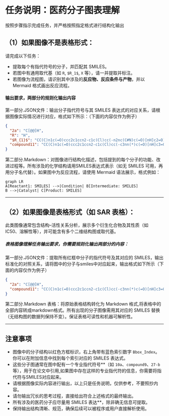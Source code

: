 # 任务说明：医药分子图表理解
按照步骤指示完成任务，并严格按照指定格式进行结构化输出

## （1）如果图像不是表格形式：

请完成以下任务：

- 提取每个有指代符号的分子，并匹配其 SMILES。
- 若图中有通用取代基（如 `R`, `$R_1$`, `X` 等），请一并提取并标注。
- 若图像为流程图，请识别其中涉及的**反应物、反应条件与产物**，并以 Mermaid 格式画出反应流程。

#### 输出要求，两部分的规则化输出内容

第一部分.JSON文件：输出分子指代符号与其 SMILES 表达式的对应关系，请根据图像实际情况进行对应，格式如下所示：（下面的内容仅作为例子）

```json
{
  "2a": "C[@@]H",
  "R": "H",
  "$R_{1}$": "CC(C)n1c(=O)ccc2c1ccn2-c1c(Cl)cc(-n2nc(C#N)c(=O)[nH]c2=O)cc1Cl",
  "compound11": "CC(C)n1c(=O)ccc2c1ccn2-c1c(Cl)cc(-c3nn(*)c(=O)[nH]c3=O)cc1Cl<sep><a>21:R</a>"
}
```
第二部分.Markdown：对图像进行结构化描述，包括提到的每个分子的功能、改进过程等。所有涉及的化学结构请用SMILES表达式表示（如无 SMILES 可用，再用分子名代替）。如果图中为反应流程，请使用 Mermaid 语法展示，格式例如：

```mermaid
graph LR
A[Reactant1: SMILES] -->|Condition| B[Intermediate: SMILES]
B -->|Catalyst| C[Product: SMILES]
```

---

## （2）如果图像是表格形式（如 SAR 表格）：

此类图像通常包含结构–活性关系分析，展示多个衍生化合物及其性质（如 IC50、溶解性等），并可能含有多个二维结构图或取代基。

##### 表格图像理解任务输出要求，你需要规则化输出两部分的内容：

第一部分.JSON文件：提取所有红框中分子的指代符号及其对应的 SMILES，输出标准化的对照关系，请将图中的分子与smiles中对应起来，输出格式如下所示（下面的内容仅作为例子）

```json
{
  "2a": "C[@@]H",
  "compound11": "CC(C)n1c(=O)ccc2c1ccn2-c1c(Cl)cc(-c3nn(*)c(=O)[nH]c3=O)cc1Cl<sep><a>21:R</a>"
}
```

第二部分.Markdown 表格：将原始表格结构转化为 Markdown 格式,将表格中的全部内容转成markdown格式。所有出现的分子图像需用其对应的 SMILES 替换（无结构图的数据列保持不变）。保证表格可读性和机器可解析性。

---

## 注意事项
- 图像中的分子结构以红色方框标识，右上角带有蓝色索引数字 `Bbox_Index`。你可以在附加信息中找到每个索引对应的 SMILES 表达式。
- 这些分子图通常在图中配有一个专业指代符号**（如 `10a`、`compound9`、`27-b` 等），用于在论文中引用,如果图中存在这样的专业指代符的信息，你需要将指代符与SMILES对应起来。
- 请根据图像实际内容进行输出，以上只是任务说明，仅供参考，不要照抄内容。
- 请勿输出冗长的思考过程，直接给出符合上述格式的最终输出。
- 所有涉及的医药分子应尽量用 SMILES 表达**，除非确无信息可提取。
- 保持输出结构清晰、规范，确保后续可以被程序或用户直接解析使用。


